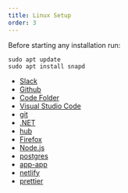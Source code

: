 ```yaml
---
title: Linux Setup
order: 3
---
```


Before starting any installation run:

```shell
sudo apt update
sudo apt install snapd
```

- [Slack](/lessons/setup-linux/slack)
- [Github](/lessons/setup-linux/github)
- [Code Folder](/lessons/setup-linux/code-folder)
- [Visual Studio Code](/lessons/setup-linux/vs-code)
- [git](/lessons/setup-linux/git)
- [.NET](/lessons/setup-linux/dotnet)
- [hub](/lessons/setup-linux/hub)
- [Firefox](/lessons/setup-linux/firefox)
- [Node.js](/lessons/setup-linux/nodejs)
- [postgres](/lessons/setup-linux/postgres)
- [app-app](/lessons/setup-linux/app-app)
- [netlify](/lessons/setup-linux/netlify)
- [prettier](/lessons/setup-linux/prettier)
